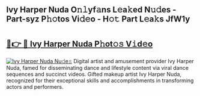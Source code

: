 ## Ivy Harper Nuda O𝚗𝚕yf𝚊ns L𝚎a𝚔ed N𝚞𝚍es - Part-syz P𝚑𝚘tos Vi𝚍𝚎o - H𝚘𝚝 Part L𝚎a𝚔s JfW1y

# <h2><a href="http://kf236g8.oniu.top/?m=Ivy+Harper+Nuda">🔗👉 🔴 Ivy Harper Nuda P𝚑ot𝚘𝚜 V𝚒d𝚎o</a></h2>

[![Ivy Harper Nuda Nu𝚍e𝚜](https://i.imgur.com/0qMVB7G.gif)](http://kf236g8.oniu.top/?m=Ivy+Harper+Nuda)
Digital artist and amusement provider Ivy Harper Nuda, famed for disseminating dance and lifestyle content via viral dance sequences and succinct videos. Gifted makeup artist Ivy Harper Nuda, recognized for their exceptional skills and accomplishments in transforming actors and performers.  
